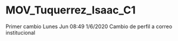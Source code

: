 # MOV_Tuquerrez_Isaac_C1
Primer cambio Lunes Jun 08:49 1/6/2020
Cambio de perfil a correo institucional
